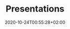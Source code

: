 ---
title: "Presentations"
date: 2020-10-24T00:55:28+02:00
draft: false
layout: list
searchFilter: Presentation
notEverything: true
notListed: true
comment: false
zone: "presentations"
---